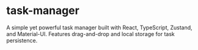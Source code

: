 # task-manager
A simple yet powerful task manager built with React, TypeScript, Zustand, and Material-UI. Features drag-and-drop and local storage for task persistence.
